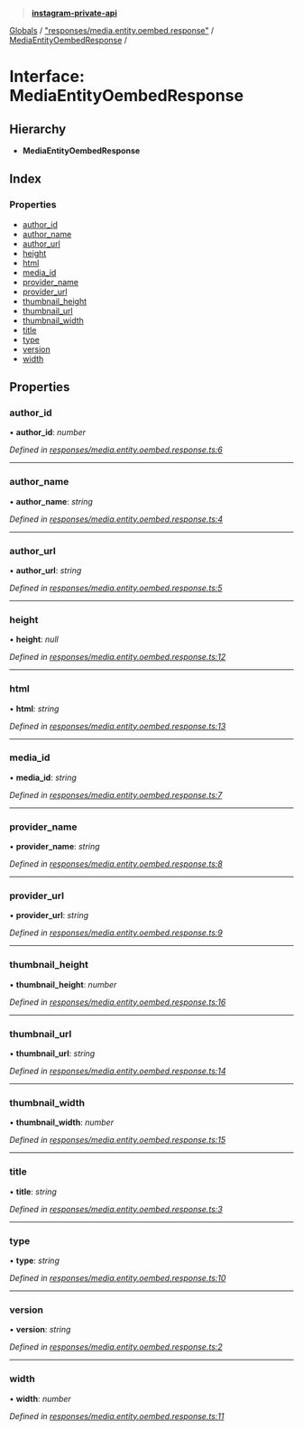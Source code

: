 > **[instagram-private-api](../README.md)**

[Globals](../README.md) / ["responses/media.entity.oembed.response"](../modules/_responses_media_entity_oembed_response_.md) / [MediaEntityOembedResponse](_responses_media_entity_oembed_response_.mediaentityoembedresponse.md) /

# Interface: MediaEntityOembedResponse

## Hierarchy

* **MediaEntityOembedResponse**

## Index

### Properties

* [author_id](_responses_media_entity_oembed_response_.mediaentityoembedresponse.md#author_id)
* [author_name](_responses_media_entity_oembed_response_.mediaentityoembedresponse.md#author_name)
* [author_url](_responses_media_entity_oembed_response_.mediaentityoembedresponse.md#author_url)
* [height](_responses_media_entity_oembed_response_.mediaentityoembedresponse.md#height)
* [html](_responses_media_entity_oembed_response_.mediaentityoembedresponse.md#html)
* [media_id](_responses_media_entity_oembed_response_.mediaentityoembedresponse.md#media_id)
* [provider_name](_responses_media_entity_oembed_response_.mediaentityoembedresponse.md#provider_name)
* [provider_url](_responses_media_entity_oembed_response_.mediaentityoembedresponse.md#provider_url)
* [thumbnail_height](_responses_media_entity_oembed_response_.mediaentityoembedresponse.md#thumbnail_height)
* [thumbnail_url](_responses_media_entity_oembed_response_.mediaentityoembedresponse.md#thumbnail_url)
* [thumbnail_width](_responses_media_entity_oembed_response_.mediaentityoembedresponse.md#thumbnail_width)
* [title](_responses_media_entity_oembed_response_.mediaentityoembedresponse.md#title)
* [type](_responses_media_entity_oembed_response_.mediaentityoembedresponse.md#type)
* [version](_responses_media_entity_oembed_response_.mediaentityoembedresponse.md#version)
* [width](_responses_media_entity_oembed_response_.mediaentityoembedresponse.md#width)

## Properties

###  author_id

• **author_id**: *number*

*Defined in [responses/media.entity.oembed.response.ts:6](https://github.com/dilame/instagram-private-api/blob/3e16058/src/responses/media.entity.oembed.response.ts#L6)*

___

###  author_name

• **author_name**: *string*

*Defined in [responses/media.entity.oembed.response.ts:4](https://github.com/dilame/instagram-private-api/blob/3e16058/src/responses/media.entity.oembed.response.ts#L4)*

___

###  author_url

• **author_url**: *string*

*Defined in [responses/media.entity.oembed.response.ts:5](https://github.com/dilame/instagram-private-api/blob/3e16058/src/responses/media.entity.oembed.response.ts#L5)*

___

###  height

• **height**: *null*

*Defined in [responses/media.entity.oembed.response.ts:12](https://github.com/dilame/instagram-private-api/blob/3e16058/src/responses/media.entity.oembed.response.ts#L12)*

___

###  html

• **html**: *string*

*Defined in [responses/media.entity.oembed.response.ts:13](https://github.com/dilame/instagram-private-api/blob/3e16058/src/responses/media.entity.oembed.response.ts#L13)*

___

###  media_id

• **media_id**: *string*

*Defined in [responses/media.entity.oembed.response.ts:7](https://github.com/dilame/instagram-private-api/blob/3e16058/src/responses/media.entity.oembed.response.ts#L7)*

___

###  provider_name

• **provider_name**: *string*

*Defined in [responses/media.entity.oembed.response.ts:8](https://github.com/dilame/instagram-private-api/blob/3e16058/src/responses/media.entity.oembed.response.ts#L8)*

___

###  provider_url

• **provider_url**: *string*

*Defined in [responses/media.entity.oembed.response.ts:9](https://github.com/dilame/instagram-private-api/blob/3e16058/src/responses/media.entity.oembed.response.ts#L9)*

___

###  thumbnail_height

• **thumbnail_height**: *number*

*Defined in [responses/media.entity.oembed.response.ts:16](https://github.com/dilame/instagram-private-api/blob/3e16058/src/responses/media.entity.oembed.response.ts#L16)*

___

###  thumbnail_url

• **thumbnail_url**: *string*

*Defined in [responses/media.entity.oembed.response.ts:14](https://github.com/dilame/instagram-private-api/blob/3e16058/src/responses/media.entity.oembed.response.ts#L14)*

___

###  thumbnail_width

• **thumbnail_width**: *number*

*Defined in [responses/media.entity.oembed.response.ts:15](https://github.com/dilame/instagram-private-api/blob/3e16058/src/responses/media.entity.oembed.response.ts#L15)*

___

###  title

• **title**: *string*

*Defined in [responses/media.entity.oembed.response.ts:3](https://github.com/dilame/instagram-private-api/blob/3e16058/src/responses/media.entity.oembed.response.ts#L3)*

___

###  type

• **type**: *string*

*Defined in [responses/media.entity.oembed.response.ts:10](https://github.com/dilame/instagram-private-api/blob/3e16058/src/responses/media.entity.oembed.response.ts#L10)*

___

###  version

• **version**: *string*

*Defined in [responses/media.entity.oembed.response.ts:2](https://github.com/dilame/instagram-private-api/blob/3e16058/src/responses/media.entity.oembed.response.ts#L2)*

___

###  width

• **width**: *number*

*Defined in [responses/media.entity.oembed.response.ts:11](https://github.com/dilame/instagram-private-api/blob/3e16058/src/responses/media.entity.oembed.response.ts#L11)*